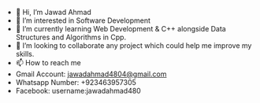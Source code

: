 - 👋 Hi, I’m Jawad Ahmad
- 👀 I’m interested in Software Development
- 🌱 I’m currently learning Web Development & C++ alongside Data Structures and Algorithms in Cpp.
- 💞️ I’m looking to collaborate any project which could help me improve my skills.
- 📫 How to reach me 
- Gmail Account: jawadahmad4804@gmail.com
- Whatsapp Number: +923463957305
- Facebook: username:jawadahmad480
